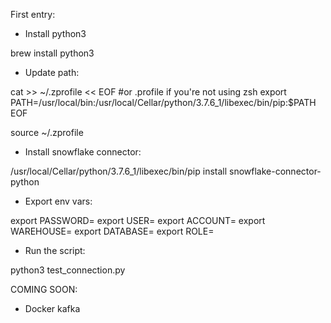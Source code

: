 First entry:

- Install python3

brew install python3

- Update path:

cat >> ~/.zprofile << EOF  #or .profile if you're not using zsh
export PATH=/usr/local/bin:/usr/local/Cellar/python/3.7.6_1/libexec/bin/pip:\$PATH
EOF

source ~/.zprofile

- Install snowflake connector:

/usr/local/Cellar/python/3.7.6_1/libexec/bin/pip install snowflake-connector-python

- Export env vars:

export PASSWORD=
export USER=
export ACCOUNT=
export WAREHOUSE=
export DATABASE=
export ROLE=

- Run the script:

python3 test_connection.py


COMING SOON:

- Docker kafka
